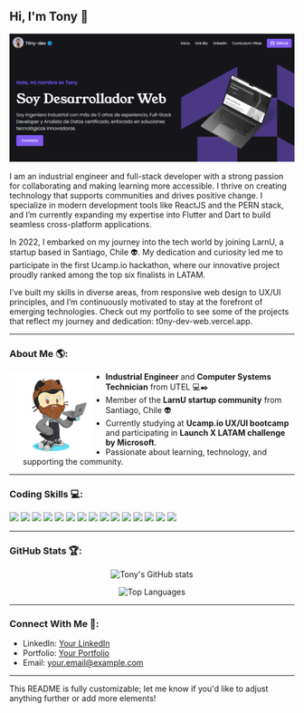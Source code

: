 ## Hi, I'm Tony 👋

![Banner](img/port.png)

I am an industrial engineer and full-stack developer with a strong passion for collaborating and making learning more accessible. I thrive on creating technology that supports communities and drives positive change. I specialize in modern development tools like ReactJS and the PERN stack, and I’m currently expanding my expertise into Flutter and Dart to build seamless cross-platform applications.

In 2022, I embarked on my journey into the tech world by joining LarnU, a startup based in Santiago, Chile 👽. My dedication and curiosity led me to participate in the first Ucamp.io hackathon, where our innovative project proudly ranked among the top six finalists in LATAM.

I’ve built my skills in diverse areas, from responsive web design to UX/UI principles, and I’m continuously motivated to stay at the forefront of emerging technologies. Check out my portfolio to see some of the projects that reflect my journey and dedication: t0ny-dev-web.vercel.app.

---

### About Me 🌎:

<img align="left" width="150" height="150" src="img/avatartony.png" style="margin-right: 20px;" />

- **Industrial Engineer** and **Computer Systems Technician** from UTEL 💻︎✒️  
- Member of the **LarnU startup community** from Santiago, Chile 👽
- Currently studying at **Ucamp.io UX/UI bootcamp** and participating in **Launch X LATAM challenge by Microsoft**.
- Passionate about learning, technology, and supporting the community.

---

### Coding Skills 💻:

<p>
<img src="https://cdn.jsdelivr.net/gh/devicons/devicon/icons/html5/html5-plain.svg" width="40"/>
<img src="https://cdn.jsdelivr.net/gh/devicons/devicon/icons/css3/css3-plain.svg" width="40"/>
<img src="https://cdn.jsdelivr.net/gh/devicons/devicon/icons/javascript/javascript-original.svg" width="40"/>
<img src="https://cdn.jsdelivr.net/gh/devicons/devicon/icons/react/react-original.svg" width="40"/>
<img src="https://cdn.jsdelivr.net/gh/devicons/devicon/icons/nodejs/nodejs-original.svg" width="40"/>
<img src="https://cdn.jsdelivr.net/gh/devicons/devicon/icons/express/express-original-wordmark.svg" width="40"/>
<img src="https://cdn.jsdelivr.net/gh/devicons/devicon/icons/postgresql/postgresql-plain.svg" width="40"/>
<img src="https://cdn.jsdelivr.net/gh/devicons/devicon/icons/python/python-original.svg" width="40"/>
<img src="https://cdn.jsdelivr.net/gh/devicons/devicon/icons/flutter/flutter-original.svg" width="40"/>
<img src="https://cdn.jsdelivr.net/gh/devicons/devicon/icons/dart/dart-original.svg" width="40"/>
<img src="https://cdn.jsdelivr.net/gh/devicons/devicon/icons/linux/linux-original.svg" width="40"/>
<img src="https://cdn.jsdelivr.net/gh/devicons/devicon/icons/docker/docker-original.svg" width="40"/>
<img src="https://cdn.jsdelivr.net/gh/devicons/devicon/icons/sass/sass-original.svg" width="40"/>
<img src="https://cdn.jsdelivr.net/gh/devicons/devicon/icons/firebase/firebase-plain.svg" width="40"/>
<img src="https://cdn.jsdelivr.net/gh/devicons/devicon/icons/figma/figma-original.svg" width="40"/>
</p>

---

### GitHub Stats 🏆:

<div align="center">

![Tony's GitHub stats](https://github-readme-stats.vercel.app/api?username=T0ny-dev&show_icons=true&theme=radical)

![Top Languages](https://github-readme-stats.vercel.app/api/top-langs/?username=T0ny-dev&layout=compact&theme=radical)

</div>

---

### Connect With Me 🔗:

- LinkedIn: [Your LinkedIn](https://www.linkedin.com/in/antoniora-me/)
- Portfolio: [Your Portfolio](https://t0ny-dev-web.vercel.app/)
- Email: [your.email@example.com](mailto:antonioraweb@gmail.com)

---

This README is fully customizable; let me know if you'd like to adjust anything further or add more elements!
















